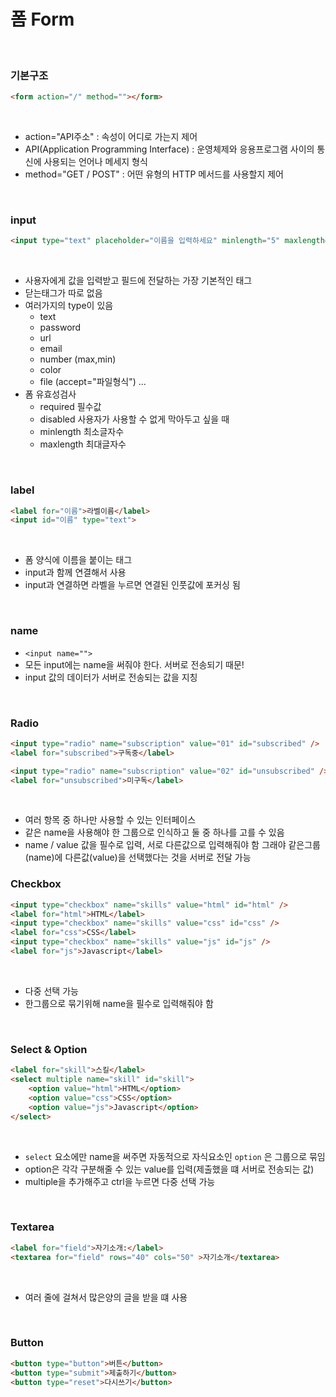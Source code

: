 # 폼 Form

<br>

### 기본구조 
```html
<form action="/" method=""></form>
```
<br>

* action="API주소" : 속성이 어디로 가는지 제어 
* API(Application Programming Interface) : 운영체제와 응용프로그램 사이의 통신에 사용되는 언어나 메세지 형식
* method="GET / POST" : 어떤 유형의 HTTP 메서드를 사용할지 제어

<br>

### input
```html
<input type="text" placeholder="이름을 입력하세요" minlength="5" maxlength="13" required disabled value="값">
```
<br>

* 사용자에게 값을 입력받고 필드에 전달하는 가장 기본적인 태그
* 닫는태그가 따로 없음
* 여러가지의 type이 있음
    * text
    * password
    * url
    * email
    * number (max,min)
    * color 
    * file (accept="파일형식") ...
* 폼 유효성검사
    * required 필수값
    * disabled 사용자가 사용할 수 없게 막아두고 싶을 때
    * minlength 최소글자수
    * maxlength 최대글자수 

<br>

### label
```html
<label for="이름">라벨이름</label>
<input id="이름" type="text">
```
<br>

* 폼 양식에 이름을 붙이는 태그
* input과 함께 연결해서 사용 
* input과 연결하면 라벨을 누르면 연결된 인풋값에 포커싱 됨

<br>

### name
* `<input name="">`
* 모든 input에는 name을 써줘야 한다. 서버로 전송되기 때문!
* input 값의 데이터가 서버로 전송되는 값을 지칭

<br>

### Radio
```html
<input type="radio" name="subscription" value="01" id="subscribed" />
<label for="subscribed">구독중</label>

<input type="radio" name="subscription" value="02" id="unsubscribed" />
<label for="unsubscribed">미구독</label>
```
<br>

* 여러 항목 중 하나만 사용할 수 있는 인터페이스
* 같은 name을 사용해야 한 그룹으로 인식하고 둘 중 하나를 고를 수 있음
* name / value 값을 필수로 입력, 서로 다른값으로 입력해줘야 함 그래야 같은그룹(name)에 다른값(value)을 선택했다는 것을 서버로 전달 가능

### Checkbox
```html
<input type="checkbox" name="skills" value="html" id="html" />
<label for="html">HTML</label>
<input type="checkbox" name="skills" value="css" id="css" />
<label for="css">CSS</label>
<input type="checkbox" name="skills" value="js" id="js" />
<label for="js">Javascript</label>
```
<br>

* 다중 선택 가능
* 한그룹으로 묶기위해 name을 필수로 입력해줘야 함

<br>

### Select & Option
```html
<label for="skill">스킬</label>
<select multiple name="skill" id="skill">
    <option value="html">HTML</option>
    <option value="css">CSS</option>
    <option value="js">Javascript</option>
</select>
```
<br>

* `select` 요소에만 name을 써주면 자동적으로 자식요소인 `option` 은 그룹으로 묶임
* option은 각각 구분해줄 수 있는 value를 입력(제출했을 떄 서버로 전송되는 값)
* multiple을 추가해주고 ctrl을 누르면 다중 선택 가능

<br>

### Textarea
```html
<label for="field">자기소개:</label>
<textarea for="field" rows="40" cols="50" >자기소개</textarea>
```
<br>

* 여러 줄에 걸쳐서 많은양의 글을 받을 떄 사용

<br>

### Button
```html
<button type="button">버튼</button>
<button type="submit">제출하기</button>
<button type="reset">다시쓰기</button>
```


